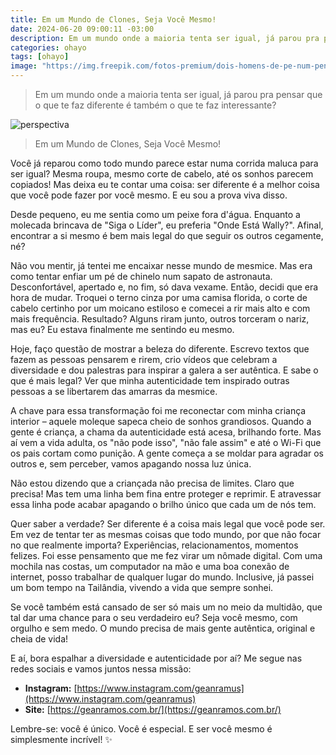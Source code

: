 ```yaml
---
title: Em um Mundo de Clones, Seja Você Mesmo!
date: 2024-06-20 09:00:11 -03:00
description: Em um mundo onde a maioria tenta ser igual, já parou pra pensar que o que te faz diferente é também o que te faz interessante?
categories: ohayo
tags: [ohayo]
image: "https://img.freepik.com/fotos-premium/dois-homens-de-pe-num-penhasco-um-dos-quais-e-vermelho_406811-38562.jpg"
---
```


> Em um mundo onde a maioria tenta ser igual, já parou pra pensar que o que te faz diferente é também o que te faz interessante?

![perspectiva](https://cdn.jsdelivr.net/gh/geanramos/files/img/rising-tag.png)

> Em um Mundo de Clones, Seja Você Mesmo!

Você já reparou como todo mundo parece estar numa corrida maluca para ser igual? Mesma roupa, mesmo corte de cabelo, até os sonhos parecem copiados! Mas deixa eu te contar uma coisa: ser diferente é a melhor coisa que você pode fazer por você mesmo. E eu sou a prova viva disso.

Desde pequeno, eu me sentia como um peixe fora d'água. Enquanto a molecada brincava de "Siga o Líder", eu preferia "Onde Está Wally?". Afinal, encontrar a si mesmo é bem mais legal do que seguir os outros cegamente, né?

Não vou mentir, já tentei me encaixar nesse mundo de mesmice. Mas era como tentar enfiar um pé de chinelo num sapato de astronauta. Desconfortável, apertado e, no fim, só dava vexame. Então, decidi que era hora de mudar. Troquei o terno cinza por uma camisa florida, o corte de cabelo certinho por um moicano estiloso e comecei a rir mais alto e com mais frequência. Resultado? Alguns riram junto, outros torceram o nariz, mas eu? Eu estava finalmente me sentindo eu mesmo.

Hoje, faço questão de mostrar a beleza do diferente. Escrevo textos que fazem as pessoas pensarem e rirem, crio vídeos que celebram a diversidade e dou palestras para inspirar a galera a ser autêntica. E sabe o que é mais legal? Ver que minha autenticidade tem inspirado outras pessoas a se libertarem das amarras da mesmice.

A chave para essa transformação foi me reconectar com minha criança interior – aquele moleque sapeca cheio de sonhos grandiosos. Quando a gente é criança, a chama da autenticidade está acesa, brilhando forte. Mas aí vem a vida adulta, os "não pode isso", "não fale assim" e até o Wi-Fi que os pais cortam como punição. A gente começa a se moldar para agradar os outros e, sem perceber, vamos apagando nossa luz única.

Não estou dizendo que a criançada não precisa de limites. Claro que precisa! Mas tem uma linha bem fina entre proteger e reprimir. E atravessar essa linha pode acabar apagando o brilho único que cada um de nós tem.

Quer saber a verdade? Ser diferente é a coisa mais legal que você pode ser. Em vez de tentar ter as mesmas coisas que todo mundo, por que não focar no que realmente importa? Experiências, relacionamentos, momentos felizes. Foi esse pensamento que me fez virar um nômade digital. Com uma mochila nas costas, um computador na mão e uma boa conexão de internet, posso trabalhar de qualquer lugar do mundo. Inclusive, já passei um bom tempo na Tailândia, vivendo a vida que sempre sonhei.

Se você também está cansado de ser só mais um no meio da multidão, que tal dar uma chance para o seu verdadeiro eu? Seja você mesmo, com orgulho e sem medo. O mundo precisa de mais gente autêntica, original e cheia de vida!

E aí, bora espalhar a diversidade e autenticidade por aí? Me segue nas redes sociais e vamos juntos nessa missão:

* **Instagram:** [https://www.instagram.com/geanramus](https://www.instagram.com/geanramus)
* **Site:** [https://geanramos.com.br/](https://geanramos.com.br/)

Lembre-se: você é único. Você é especial. E ser você mesmo é simplesmente incrível! ✨